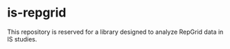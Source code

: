 # is-repgrid
This repository is reserved for a library designed to analyze RepGrid data in IS studies. 
